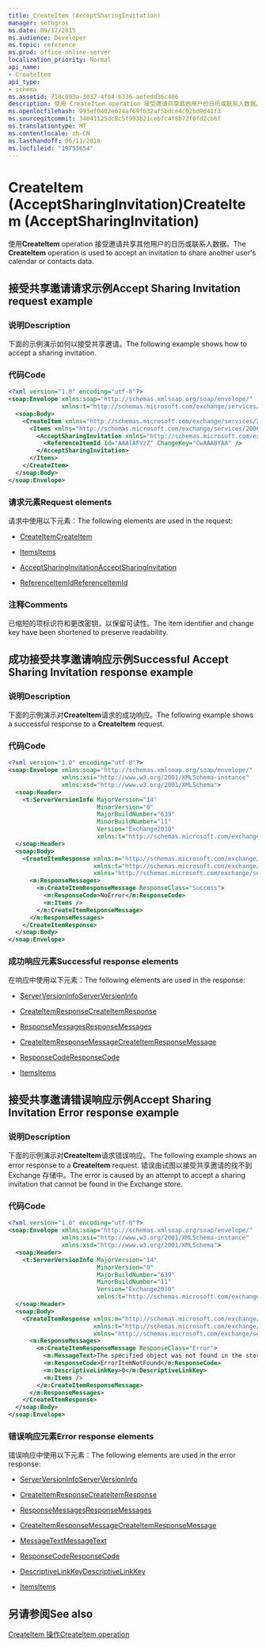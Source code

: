 ```yaml
---
title: CreateItem (AcceptSharingInvitation)
manager: sethgros
ms.date: 09/17/2015
ms.audience: Developer
ms.topic: reference
ms.prod: office-online-server
localization_priority: Normal
api_name:
- CreateItem
api_type:
- schema
ms.assetid: 710c893a-3037-4f04-b336-aefedd36c406
description: 使用 CreateItem operation 接受邀请共享其他用户的日历或联系人数据。
ms.openlocfilehash: 993ef0402e624af69f632af5bdce4c02bd9d41f3
ms.sourcegitcommit: 34041125dc8c5f993b21cebfc4f8b72f0fd2cb6f
ms.translationtype: MT
ms.contentlocale: zh-CN
ms.lasthandoff: 06/11/2018
ms.locfileid: "19753654"
---
```

# <a name="createitem-acceptsharinginvitation"></a><span data-ttu-id="0e52f-103">CreateItem (AcceptSharingInvitation)</span><span class="sxs-lookup"><span data-stu-id="0e52f-103">CreateItem (AcceptSharingInvitation)</span></span>

<span data-ttu-id="0e52f-104">使用**CreateItem** operation 接受邀请共享其他用户的日历或联系人数据。</span><span class="sxs-lookup"><span data-stu-id="0e52f-104">The **CreateItem** operation is used to accept an invitation to share another user's calendar or contacts data.</span></span> 
  
## <a name="accept-sharing-invitation-request-example"></a><span data-ttu-id="0e52f-105">接受共享邀请请求示例</span><span class="sxs-lookup"><span data-stu-id="0e52f-105">Accept Sharing Invitation request example</span></span>

### <a name="description"></a><span data-ttu-id="0e52f-106">说明</span><span class="sxs-lookup"><span data-stu-id="0e52f-106">Description</span></span>

<span data-ttu-id="0e52f-107">下面的示例演示如何以接受共享邀请。</span><span class="sxs-lookup"><span data-stu-id="0e52f-107">The following example shows how to accept a sharing invitation.</span></span>
  
### <a name="code"></a><span data-ttu-id="0e52f-108">代码</span><span class="sxs-lookup"><span data-stu-id="0e52f-108">Code</span></span>

```XML
<?xml version="1.0" encoding="utf-8"?>
<soap:Envelope xmlns:soap="http://schemas.xmlsoap.org/soap/envelope/"
               xmlns:t="http://schemas.microsoft.com/exchange/services/2006/types">
  <soap:Body>
    <CreateItem xmlns="http://schemas.microsoft.com/exchange/services/2006/messages">
      <Items xmlns="http://schemas.microsoft.com/exchange/services/2006/messages">
        <AcceptSharingInvitation xmlns="http://schemas.microsoft.com/exchange/services/2006/types">
          <ReferenceItemId Id="AAAlAFVzZ" ChangeKey="CwAAABYAA" />
        </AcceptSharingInvitation>
      </Items>
    </CreateItem>
  </soap:Body>
</soap:Envelope>
```

### <a name="request-elements"></a><span data-ttu-id="0e52f-109">请求元素</span><span class="sxs-lookup"><span data-stu-id="0e52f-109">Request elements</span></span>

<span data-ttu-id="0e52f-110">请求中使用以下元素：</span><span class="sxs-lookup"><span data-stu-id="0e52f-110">The following elements are used in the request:</span></span>
  
- [<span data-ttu-id="0e52f-111">CreateItem</span><span class="sxs-lookup"><span data-stu-id="0e52f-111">CreateItem</span></span>](createitem.md)
    
- [<span data-ttu-id="0e52f-112">Items</span><span class="sxs-lookup"><span data-stu-id="0e52f-112">Items</span></span>](items.md)
    
- [<span data-ttu-id="0e52f-113">AcceptSharingInvitation</span><span class="sxs-lookup"><span data-stu-id="0e52f-113">AcceptSharingInvitation</span></span>](acceptsharinginvitation.md)
    
- [<span data-ttu-id="0e52f-114">ReferenceItemId</span><span class="sxs-lookup"><span data-stu-id="0e52f-114">ReferenceItemId</span></span>](referenceitemid.md)
    
### <a name="comments"></a><span data-ttu-id="0e52f-115">注释</span><span class="sxs-lookup"><span data-stu-id="0e52f-115">Comments</span></span>

<span data-ttu-id="0e52f-116">已缩短的项标识符和更改密钥，以保留可读性。</span><span class="sxs-lookup"><span data-stu-id="0e52f-116">The item identifier and change key have been shortened to preserve readability.</span></span>
  
## <a name="successful-accept-sharing-invitation-response-example"></a><span data-ttu-id="0e52f-117">成功接受共享邀请响应示例</span><span class="sxs-lookup"><span data-stu-id="0e52f-117">Successful Accept Sharing Invitation response example</span></span>

### <a name="description"></a><span data-ttu-id="0e52f-118">说明</span><span class="sxs-lookup"><span data-stu-id="0e52f-118">Description</span></span>

<span data-ttu-id="0e52f-119">下面的示例演示对**CreateItem**请求的成功响应。</span><span class="sxs-lookup"><span data-stu-id="0e52f-119">The following example shows a successful response to a **CreateItem** request.</span></span> 
  
### <a name="code"></a><span data-ttu-id="0e52f-120">代码</span><span class="sxs-lookup"><span data-stu-id="0e52f-120">Code</span></span>

```XML
<?xml version="1.0" encoding="utf-8"?>
<soap:Envelope xmlns:soap="http://schemas.xmlsoap.org/soap/envelope/" 
               xmlns:xsi="http://www.w3.org/2001/XMLSchema-instance" 
               xmlns:xsd="http://www.w3.org/2001/XMLSchema">
  <soap:Header>
    <t:ServerVersionInfo MajorVersion="14" 
                         MinorVersion="0" 
                         MajorBuildNumber="639" 
                         MinorBuildNumber="11" 
                         Version="Exchange2010" 
                         xmlns:t="http://schemas.microsoft.com/exchange/services/2006/types" />
  </soap:Header>
  <soap:Body>
    <CreateItemResponse xmlns:m="http://schemas.microsoft.com/exchange/services/2006/messages" 
                        xmlns:t="http://schemas.microsoft.com/exchange/services/2006/types" 
                        xmlns="http://schemas.microsoft.com/exchange/services/2006/messages">
      <m:ResponseMessages>
        <m:CreateItemResponseMessage ResponseClass="Success">
          <m:ResponseCode>NoError</m:ResponseCode>
          <m:Items />
        </m:CreateItemResponseMessage>
      </m:ResponseMessages>
    </CreateItemResponse>
  </soap:Body>
</soap:Envelope>
```

### <a name="successful-response-elements"></a><span data-ttu-id="0e52f-121">成功响应元素</span><span class="sxs-lookup"><span data-stu-id="0e52f-121">Successful response elements</span></span>

<span data-ttu-id="0e52f-122">在响应中使用以下元素：</span><span class="sxs-lookup"><span data-stu-id="0e52f-122">The following elements are used in the response:</span></span>
  
- [<span data-ttu-id="0e52f-123">ServerVersionInfo</span><span class="sxs-lookup"><span data-stu-id="0e52f-123">ServerVersionInfo</span></span>](serverversioninfo.md)
    
- [<span data-ttu-id="0e52f-124">CreateItemResponse</span><span class="sxs-lookup"><span data-stu-id="0e52f-124">CreateItemResponse</span></span>](createitemresponse.md)
    
- [<span data-ttu-id="0e52f-125">ResponseMessages</span><span class="sxs-lookup"><span data-stu-id="0e52f-125">ResponseMessages</span></span>](responsemessages.md)
    
- [<span data-ttu-id="0e52f-126">CreateItemResponseMessage</span><span class="sxs-lookup"><span data-stu-id="0e52f-126">CreateItemResponseMessage</span></span>](createitemresponsemessage.md)
    
- [<span data-ttu-id="0e52f-127">ResponseCode</span><span class="sxs-lookup"><span data-stu-id="0e52f-127">ResponseCode</span></span>](responsecode.md)
    
- [<span data-ttu-id="0e52f-128">Items</span><span class="sxs-lookup"><span data-stu-id="0e52f-128">Items</span></span>](items.md)
    
## <a name="accept-sharing-invitation-error-response-example"></a><span data-ttu-id="0e52f-129">接受共享邀请错误响应示例</span><span class="sxs-lookup"><span data-stu-id="0e52f-129">Accept Sharing Invitation Error response example</span></span>

### <a name="description"></a><span data-ttu-id="0e52f-130">说明</span><span class="sxs-lookup"><span data-stu-id="0e52f-130">Description</span></span>

<span data-ttu-id="0e52f-131">下面的示例演示对**CreateItem**请求错误响应。</span><span class="sxs-lookup"><span data-stu-id="0e52f-131">The following example shows an error response to a **CreateItem** request.</span></span> <span data-ttu-id="0e52f-132">错误由试图以接受共享邀请的找不到 Exchange 存储中。</span><span class="sxs-lookup"><span data-stu-id="0e52f-132">The error is caused by an attempt to accept a sharing invitation that cannot be found in the Exchange store.</span></span> 
  
### <a name="code"></a><span data-ttu-id="0e52f-133">代码</span><span class="sxs-lookup"><span data-stu-id="0e52f-133">Code</span></span>

```XML
<?xml version="1.0" encoding="utf-8"?>
<soap:Envelope xmlns:soap="http://schemas.xmlsoap.org/soap/envelope/" 
               xmlns:xsi="http://www.w3.org/2001/XMLSchema-instance" 
               xmlns:xsd="http://www.w3.org/2001/XMLSchema">
  <soap:Header>
    <t:ServerVersionInfo MajorVersion="14" 
                         MinorVersion="0" 
                         MajorBuildNumber="639" 
                         MinorBuildNumber="11" 
                         Version="Exchange2010" 
                         xmlns:t="http://schemas.microsoft.com/exchange/services/2006/types" />
  </soap:Header>
  <soap:Body>
    <CreateItemResponse xmlns:m="http://schemas.microsoft.com/exchange/services/2006/messages" 
                        xmlns:t="http://schemas.microsoft.com/exchange/services/2006/types" 
                        xmlns="http://schemas.microsoft.com/exchange/services/2006/messages">
      <m:ResponseMessages>
        <m:CreateItemResponseMessage ResponseClass="Error">
          <m:MessageText>The specified object was not found in the store.</m:MessageText>
          <m:ResponseCode>ErrorItemNotFound</m:ResponseCode>
          <m:DescriptiveLinkKey>0</m:DescriptiveLinkKey>
          <m:Items />
        </m:CreateItemResponseMessage>
      </m:ResponseMessages>
    </CreateItemResponse>
  </soap:Body>
</soap:Envelope>
```

### <a name="error-response-elements"></a><span data-ttu-id="0e52f-134">错误响应元素</span><span class="sxs-lookup"><span data-stu-id="0e52f-134">Error response elements</span></span>

<span data-ttu-id="0e52f-135">错误响应中使用以下元素：</span><span class="sxs-lookup"><span data-stu-id="0e52f-135">The following elements are used in the error response:</span></span>
  
- [<span data-ttu-id="0e52f-136">ServerVersionInfo</span><span class="sxs-lookup"><span data-stu-id="0e52f-136">ServerVersionInfo</span></span>](serverversioninfo.md)
    
- [<span data-ttu-id="0e52f-137">CreateItemResponse</span><span class="sxs-lookup"><span data-stu-id="0e52f-137">CreateItemResponse</span></span>](createitemresponse.md)
    
- [<span data-ttu-id="0e52f-138">ResponseMessages</span><span class="sxs-lookup"><span data-stu-id="0e52f-138">ResponseMessages</span></span>](responsemessages.md)
    
- [<span data-ttu-id="0e52f-139">CreateItemResponseMessage</span><span class="sxs-lookup"><span data-stu-id="0e52f-139">CreateItemResponseMessage</span></span>](createitemresponsemessage.md)
    
- [<span data-ttu-id="0e52f-140">MessageText</span><span class="sxs-lookup"><span data-stu-id="0e52f-140">MessageText</span></span>](messagetext.md)
    
- [<span data-ttu-id="0e52f-141">ResponseCode</span><span class="sxs-lookup"><span data-stu-id="0e52f-141">ResponseCode</span></span>](responsecode.md)
    
- [<span data-ttu-id="0e52f-142">DescriptiveLinkKey</span><span class="sxs-lookup"><span data-stu-id="0e52f-142">DescriptiveLinkKey</span></span>](descriptivelinkkey.md)
    
- [<span data-ttu-id="0e52f-143">Items</span><span class="sxs-lookup"><span data-stu-id="0e52f-143">Items</span></span>](items.md)
    
## <a name="see-also"></a><span data-ttu-id="0e52f-144">另请参阅</span><span class="sxs-lookup"><span data-stu-id="0e52f-144">See also</span></span>



[<span data-ttu-id="0e52f-145">CreateItem 操作</span><span class="sxs-lookup"><span data-stu-id="0e52f-145">CreateItem operation</span></span>](createitem-operation.md)

